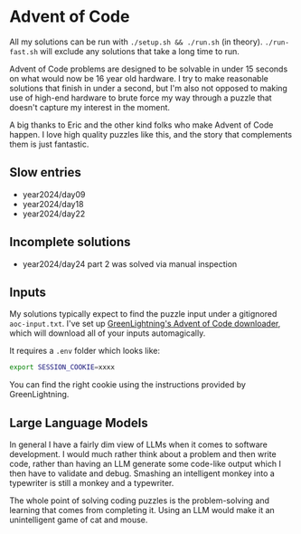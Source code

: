 # Advent of Code

All my solutions can be run with `./setup.sh && ./run.sh` (in theory). `./run-fast.sh` will exclude any solutions that take a long time to run.

Advent of Code problems are designed to be solvable in under 15 seconds on what would now be 16 year old hardware. I try to make reasonable solutions that finish in under a second, but I'm also not opposed to making use of high-end hardware to brute force my way through a puzzle that doesn't capture my interest in the moment.

A big thanks to Eric and the other kind folks who make Advent of Code happen. I love high quality puzzles like this, and the story that complements them is just fantastic.

## Slow entries

-   year2024/day09
-   year2024/day18
-   year2024/day22

## Incomplete solutions

-   year2024/day24 part 2 was solved via manual inspection

## Inputs

My solutions typically expect to find the puzzle input under a gitignored `aoc-input.txt`. I've set up [GreenLightning's Advent of Code downloader](https://github.com/GreenLightning/advent-of-code-downloader), which will download all of your inputs automagically.

It requires a `.env` folder which looks like:

```sh
export SESSION_COOKIE=xxxx
```

You can find the right cookie using the instructions provided by GreenLightning.

## Large Language Models

In general I have a fairly dim view of LLMs when it comes to software development. I would much rather think about a problem and then write code, rather than having an LLM generate some code-like output which I then have to validate and debug. Smashing an intelligent monkey into a typewriter is still a monkey and a typewriter.

The whole point of solving coding puzzles is the problem-solving and learning that comes from completing it. Using an LLM would make it an unintelligent game of cat and mouse.
